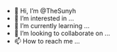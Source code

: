 - 👋 Hi, I’m @TheSunyh
- 👀 I’m interested in ...
- 🌱 I’m currently learning ...
- 💞️ I’m looking to collaborate on ...
- 📫 How to reach me ...

<!---
TheSunyh/TheSunyh is a ✨ special ✨ repository because its `README.md` (this file) appears on your GitHub profile.
You can click the Preview link to take a look at your changes.
--->
